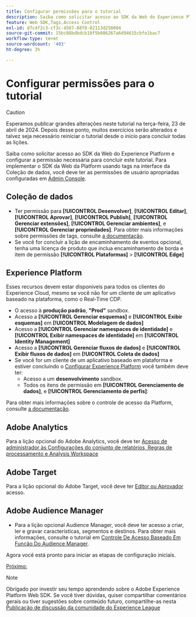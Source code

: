 ```yaml
---
title: Configurar permissões para o tutorial
description: Saiba como solicitar acesso ao SDK da Web do Experience Platform e configurar a permissão necessária para concluir o tutorial Implementar o Adobe Experience Cloud com SDK da Web.
feature: Web SDK,Tags,Access Control
exl-id: d7c4f2c3-cf3c-4587-88f8-82113d250084
source-git-commit: 15bc08bdbdcb19f5b086267a6d94615cbfe1bac7
workflow-type: tm+mt
source-wordcount: '403'
ht-degree: 3%

---
```


# Configurar permissões para o tutorial


>[!CAUTION]
>
>Esperamos publicar grandes alterações neste tutorial na terça-feira, 23 de abril de 2024. Depois desse ponto, muitos exercícios serão alterados e talvez seja necessário reiniciar o tutorial desde o início para concluir todas as lições.

Saiba como solicitar acesso ao SDK da Web do Experience Platform e configurar a permissão necessária para concluir este tutorial. Para implementar o SDK da Web da Platform usando tags na interface da Coleção de dados, você deve ter as permissões de usuário apropriadas configuradas em [Admin Console](https://adminconsole.adobe.com).

## Coleção de dados

* Ter permissão para **[!UICONTROL Desenvolver]**, **[!UICONTROL Editar]**, **[!UICONTROL Aprovar]**, **[!UICONTROL Publish]**, **[!UICONTROL Gerenciar extensões]**, **[!UICONTROL Gerenciar ambientes]**, e **[!UICONTROL Gerenciar propriedades]**. Para obter mais informações sobre permissões de tags, consulte [a documentação](https://experienceleague.adobe.com/docs/experience-platform/tags/admin/user-permissions.html).
* Se você for concluir a lição de encaminhamento de eventos opcional, tenha uma licença de produto que inclua encaminhamento de borda e item de permissão **[!UICONTROL Plataformas]** > **[!UICONTROL Edge]**

## Experience Platform

Esses recursos devem estar disponíveis para todos os clientes do Experience Cloud, mesmo se você não for um cliente de um aplicativo baseado na plataforma, como o Real-Time CDP.

* O acesso à **produção padrão**, **&quot;Prod&quot;** sandbox.
* Acesso a **[!UICONTROL Gerenciar esquemas]** e **[!UICONTROL Exibir esquemas]** em **[!UICONTROL Modelagem de dados]**
* Acesso a **[!UICONTROL Gerenciar namespaces de identidade]** e **[!UICONTROL Exibir namespaces de identidade]** em **[!UICONTROL Identity Management]**
* Acesso a **[!UICONTROL Gerenciar fluxos de dados]** e **[!UICONTROL Exibir fluxos de dados]** em **[!UICONTROL Coleta de dados]**
* Se você for um cliente de um aplicativo baseado em plataforma e estiver concluindo o [Configurar Experience Platform](setup-experience-platform.md) você também deve ter:
   * Acesso a um **desenvolvimento** sandbox.
   * Todos os itens de permissão em **[!UICONTROL Gerenciamento de dados]**, e **[!UICONTROL Gerenciamento de perfis]**:


Para obter mais informações sobre o controle de acesso da Platform, consulte [a documentação](https://experienceleague.adobe.com/docs/experience-platform/access-control/home.html?lang=pt-BR).

## Adobe Analytics

Para a lição opcional do Adobe Analytics, você deve ter [Acesso de administrador às Configurações do conjunto de relatórios, Regras de processamento e Analysis Workspace](https://experienceleague.adobe.com/pt-br/docs/analytics/admin/admin-console/home)

## Adobe Target

Para a lição opcional do Adobe Target, você deve ter [Editor ou Aprovador](https://experienceleague.adobe.com/docs/target/using/administer/manage-users/enterprise/properties-overview.html#section_8C425E43E5DD4111BBFC734A2B7ABC80) acesso.

## Adobe Audience Manager

* Para a lição opcional Audience Manager, você deve ter acesso a criar, ler e gravar características, segmentos e destinos. Para obter mais informações, consulte o tutorial em [Controle De Acesso Baseado Em Função Do Audience Manager](https://experienceleague.adobe.com/docs/audience-manager-learn/tutorials/setup-and-admin/user-management/setting-permissions-with-role-based-access-control.html?lang=en).

Agora você está pronto para iniciar as etapas de configuração iniciais.

[Próximo: ](configure-schemas.md)

>[!NOTE]
>
>Obrigado por investir seu tempo aprendendo sobre o Adobe Experience Platform Web SDK. Se você tiver dúvidas, quiser compartilhar comentários gerais ou tiver sugestões sobre conteúdo futuro, compartilhe-as nesta [Publicação de discussão da comunidade do Experience League](https://experienceleaguecommunities.adobe.com/t5/adobe-experience-platform-launch/tutorial-discussion-implement-adobe-experience-cloud-with-web/td-p/444996)
